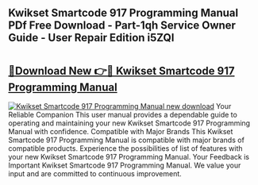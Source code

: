 ## Kwikset Smartcode 917 Programming Manual PDf Free Download - Part-1qh Service Owner Guide - User Repair Edition i5ZQl

# <h2><a href="http://bc45163.oget.top/?id=Kwikset+Smartcode+917+Programming+Manual">🔗Download New 👉🔴 Kwikset Smartcode 917 Programming Manual</a></h2>

[![Kwikset Smartcode 917 Programming Manual new download](https://i.imgur.com/5g1atiW.png)](http://bc45163.oget.top/?id=Kwikset+Smartcode+917+Programming+Manual)
Your Reliable Companion This user manual provides a dependable guide to operating and maintaining your new Kwikset Smartcode 917 Programming Manual with confidence. Compatible with Major Brands This Kwikset Smartcode 917 Programming Manual is compatible with major brands of compatible products. Experience the possibilities of list of features with your new Kwikset Smartcode 917 Programming Manual. Your Feedback is Important Kwikset Smartcode 917 Programming Manual. We value your input and are committed to continuous improvement.
